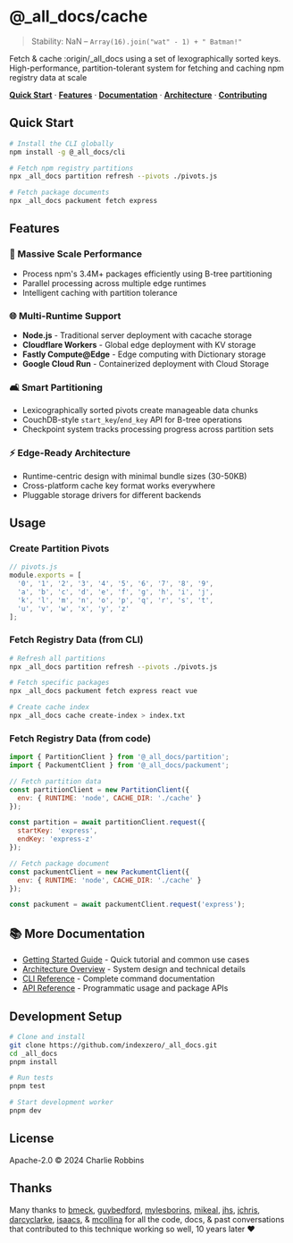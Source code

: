 # @_all_docs/cache

> Stability: NaN – `Array(16).join("wat" - 1) + " Batman!"`

Fetch & cache :origin/_all_docs using a set of lexographically sorted keys. High-performance, partition-tolerant system for fetching and caching npm registry data at scale

**[Quick Start](#quick-start)**
·
**[Features](#features)**
·
**[Documentation](#documentation)**
·
**[Architecture](#architecture)**
·
**[Contributing](#contributing)**

## Quick Start

```bash
# Install the CLI globally
npm install -g @_all_docs/cli

# Fetch npm registry partitions
npx _all_docs partition refresh --pivots ./pivots.js

# Fetch package documents
npx _all_docs packument fetch express
```

## Features

### 🚀 Massive Scale Performance
- Process npm's 3.4M+ packages efficiently using B-tree partitioning
- Parallel processing across multiple edge runtimes
- Intelligent caching with partition tolerance

### 🌐 Multi-Runtime Support
- **Node.js** - Traditional server deployment with cacache storage
- **Cloudflare Workers** - Global edge deployment with KV storage
- **Fastly Compute@Edge** - Edge computing with Dictionary storage
- **Google Cloud Run** - Containerized deployment with Cloud Storage

### 🛋️ Smart Partitioning
- Lexicographically sorted pivots create manageable data chunks
- CouchDB-style `start_key`/`end_key` API for B-tree operations
- Checkpoint system tracks processing progress across partition sets

### ⚡ Edge-Ready Architecture
- Runtime-centric design with minimal bundle sizes (30-50KB)
- Cross-platform cache key format works everywhere
- Pluggable storage drivers for different backends

## Usage

### Create Partition Pivots

```javascript
// pivots.js
module.exports = [
  '0', '1', '2', '3', '4', '5', '6', '7', '8', '9',
  'a', 'b', 'c', 'd', 'e', 'f', 'g', 'h', 'i', 'j',
  'k', 'l', 'm', 'n', 'o', 'p', 'q', 'r', 's', 't',
  'u', 'v', 'w', 'x', 'y', 'z'
];
```

### Fetch Registry Data (from CLI)

```bash
# Refresh all partitions
npx _all_docs partition refresh --pivots ./pivots.js

# Fetch specific packages
npx _all_docs packument fetch express react vue

# Create cache index
npx _all_docs cache create-index > index.txt
```

### Fetch Registry Data (from code)

```javascript
import { PartitionClient } from '@_all_docs/partition';
import { PackumentClient } from '@_all_docs/packument';

// Fetch partition data
const partitionClient = new PartitionClient({
  env: { RUNTIME: 'node', CACHE_DIR: './cache' }
});

const partition = await partitionClient.request({
  startKey: 'express',
  endKey: 'express-z'
});

// Fetch package document
const packumentClient = new PackumentClient({
  env: { RUNTIME: 'node', CACHE_DIR: './cache' }
});

const packument = await packumentClient.request('express');
```

## 📚 More Documentation
- [Getting Started Guide](./doc/getting-started.md) - Quick tutorial and common use cases
- [Architecture Overview](./doc/architecture.md) - System design and technical details
- [CLI Reference](./doc/cli-reference.md) - Complete command documentation
- [API Reference](./doc/api.md) - Programmatic usage and package APIs

## Development Setup

```bash
# Clone and install
git clone https://github.com/indexzero/_all_docs.git
cd _all_docs
pnpm install

# Run tests
pnpm test

# Start development worker
pnpm dev
```

## License

Apache-2.0 © 2024 Charlie Robbins

## Thanks

Many thanks to [bmeck], [guybedford], [mylesborins], [mikeal], [jhs], [jchris], [darcyclarke], [isaacs], & [mcollina] for all the code, docs, & past conversations that contributed to this technique working so well, 10 years later ❤️

[bmeck]: https://github.com/bmeck
[guybedford]: https://github.com/guybedford
[mylesborins]: https://github.com/mylesborins
[mikeal]: https://github.com/mikeal
[jhs]: https://github.com/jhs
[jchris]: https://github.com/jchris
[darcyclarke]: https://github.com/darcyclarke
[isaacs]: https://github.com/isaacs
[mcollina]: https://github.com/mcollina
